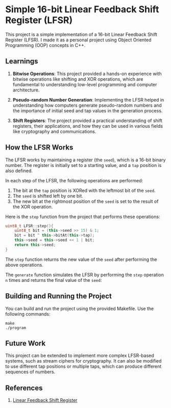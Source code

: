 # Simple 16-bit Linear Feedback Shift Register (LFSR)

This project is a simple implementation of a 16-bit Linear Feedback Shift Register (LFSR). I made it as a personal project using Object Oriented Programming (OOP) concepts in C++.

## Learnings

1. **Bitwise Operations**: This project provided a hands-on experience with bitwise operations like shifting and XOR operations, which are fundamental to understanding low-level programming and computer architecture.

2. **Pseudo-random Number Generation**: Implementing the LFSR helped in understanding how computers generate pseudo-random numbers and the importance of initial seed and tap values in the generation process.

3. **Shift Registers**: The project provided a practical understanding of shift registers, their applications, and how they can be used in various fields like cryptography and communications.

## How the LFSR Works

The LFSR works by maintaining a register (the `seed`), which is a 16-bit binary number. The register is initially set to a starting value, and a `tap` position is also defined.

In each step of the LFSR, the following operations are performed:

1. The bit at the `tap` position is XORed with the leftmost bit of the `seed`.
2. The `seed` is shifted left by one bit.
3. The new bit at the rightmost position of the `seed` is set to the result of the XOR operation.

Here is the `step` function from the project that performs these operations:

```cpp
uint8_t LFSR::step(){
    uint8_t bit = (this->seed >> 15) & 1;
    bit = bit ^ this->bitAt(this->tap);
    this->seed = this->seed << 1 | bit;
    return this->seed;
}
```

The `step` function returns the new value of the `seed` after performing the above operations.

The `generate` function simulates the LFSR by performing the `step` operation `n` times and returns the final value of the `seed`:

## Building and Running the Project

You can build and run the project using the provided Makefile. Use the following commands:

```
make
./program
```

## Future Work

This project can be extended to implement more complex LFSR-based systems, such as stream ciphers for cryptography. It can also be modified to use different tap positions or multiple taps, which can produce different sequences of numbers.

## References

1. [Linear Feedback Shift Register](https://en.wikipedia.org/wiki/Linear-feedback_shift_register)